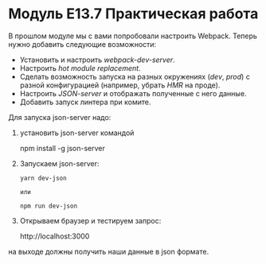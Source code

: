 # Модуль E13.7 Практическая работа

В прошлом модуле мы с вами попробовали настроить Webpack. Теперь нужно добавить следующие возможности:

- Установить и настроить _webpack-dev-server_.
- Настроить _hot module replacement_.
- Сделать возможность запуска на разных окружениях (_dev_, _prod_) c разной конфигурацией (например, убрать _HMR_ на проде).
- Настроить _JSON-server_ и отображать полученные с него данные.
- Добавить запуск линтера при комите.

Для запуска json-server надо:

1.  установить json-server командой

    npm install -g json-server

2.  Запускаем json-server:

        yarn dev-json

        или

        npm run dev-json

3.  Открываем браузер и тестируем запрос:

    http://localhost:3000

на выходе должны получить наши данные в json формате.